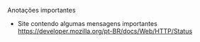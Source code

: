 Anotações importantes

 - Site contendo algumas mensagens importantes
https://developer.mozilla.org/pt-BR/docs/Web/HTTP/Status
